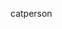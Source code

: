 catperson

<!---
csott/csott is a ✨ special ✨ repository because its `README.md` (this file) appears on your GitHub profile.
You can click the Preview link to take a look at your changes.
--->
